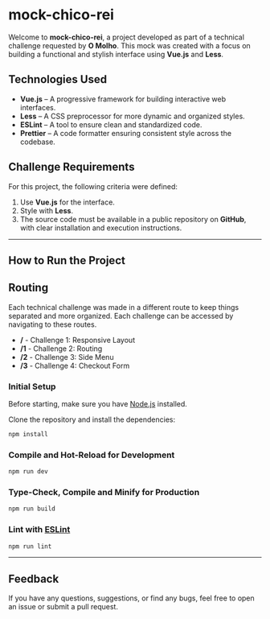 # mock-chico-rei

Welcome to **mock-chico-rei**, a project developed as part of a technical challenge requested by **O Molho**. This mock was created with a focus on building a functional and stylish interface using **Vue.js** and **Less**.

## Technologies Used

- **Vue.js** – A progressive framework for building interactive web interfaces.
- **Less** – A CSS preprocessor for more dynamic and organized styles.
- **ESLint** – A tool to ensure clean and standardized code.
- **Prettier** – A code formatter ensuring consistent style across the codebase.

## Challenge Requirements

For this project, the following criteria were defined:

1. Use **Vue.js** for the interface.
2. Style with **Less**.
3. The source code must be available in a public repository on **GitHub**, with clear installation and execution instructions.

---

## How to Run the Project

## Routing
Each technical challenge was made in a different route to keep things separated and more organized. Each challenge can be accessed by navigating to these routes.

- **/** - Challenge 1: Responsive Layout
- **/1** - Challenge 2: Routing
- **/2** - Challenge 3: Side Menu
- **/3** - Challenge 4: Checkout Form

### Initial Setup

Before starting, make sure you have [Node.js](https://nodejs.org/) installed.

Clone the repository and install the dependencies:

```sh
npm install
```

### Compile and Hot-Reload for Development

```sh
npm run dev
```

### Type-Check, Compile and Minify for Production

```sh
npm run build
```

### Lint with [ESLint](https://eslint.org/)

```sh
npm run lint
```

---

## Feedback

If you have any questions, suggestions, or find any bugs, feel free to open an issue or submit a pull request.
